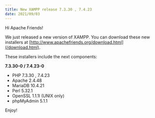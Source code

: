 ```yaml
---
title: New XAMPP release 7.3.30 , 7.4.23
date: 2021/09/03
---
```


Hi Apache Friends!

We just released a new version of XAMPP. You can download these new installers at [http://www.apachefriends.org/download.html](/download.html).

These installers include the next components:

**7.3.30-0 / 7.4.23-0**

- PHP 7.3.30 , 7.4.23
- Apache 2.4.48
- MariaDB 10.4.21
- Perl 5.32.1
- OpenSSL 1.1.1l (UNIX only)
- phpMyAdmin 5.1.1

Enjoy!
